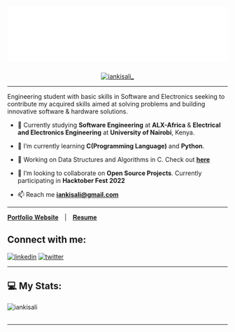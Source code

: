<!--<h1 align="center">Hi there 👋, I'm Ian Kisali</h1>-->

<h1 align="center">
<img src="header.svg" />
</h1>

<p align="center"> <a href="https://twitter.com/iankisali_" target="blank"><img src="https://img.shields.io/twitter/follow/iankisali_?color=1DA1F2&logo=twitter&style=for-the-badge" alt="iankisali_" /></a> </p>

---

<!--[![Twitter Follow](https://img.shields.io/twitter/follow/iankisali_?color=1DA1F2&logo=twitter&style=for-the-badge)](https://twitter.com/intent/follow?original_referer=https%3A%2F%2Fgithub.com%2iankisali_&screen_name=iankisali_)-->


Engineering student with basic skills in
Software and Electronics seeking to contribute my acquired skills aimed at solving problems and building innovative software & hardware solutions.


- 🔭 Currently studying **Software Engineering** at **ALX-Africa** & **Electrical and Electronics Engineering** at **University of Nairobi**, Kenya.

- 🌱 I’m currently learning **C(Programming Language)** and **Python**.

- 🌱 Working on Data Structures and Algorithms in C. Check out **[here](https://github.com/iankisali/C-Data-Structures-Algorithms)**

- 👯 I’m looking to collaborate on **Open Source Projects**. Currently participating in **Hacktober Fest 2022**

- 📫 Reach me **iankisali@gmail.com**
---
<span> [𝐏𝐨𝐫𝐭𝐟𝐨𝐥𝐢𝐨 𝐖𝐞𝐛𝐬𝐢𝐭𝐞](https://iankisali.github.io/)&emsp;|&emsp;[𝐑𝐞𝐬𝐮𝐦𝐞](https://iankisali.github.io/Ian-Kisali-Resume.html) </span>


## Connect with me:
[<img src='https://cdn.jsdelivr.net/npm/simple-icons@3.0.1/icons/linkedin.svg' alt='linkedin' height='40'>](https://www.linkedin.com/in/ian-kisali-bb4164209/)
[<img src='https://cdn.jsdelivr.net/npm/simple-icons@3.0.1/icons/twitter.svg' alt='twitter' height='40'>](https://twitter.com/IanKisali_) 

---

<!-- BLOG-POST-LIST:START -->
## 💻 My Stats:
<!--<div align="center">

<img height="180em" src="https://github-readme-stats.vercel.app/api?username=iankisali&show_icons=true&theme=github_dark&count_private=true"/>
<img height="180em" src="https://github-readme-stats.vercel.app/api/top-langs/?username=iankisali&layout=compact&langs_count=7&theme=github_dark"/>-->

<img align="center" src="https://github-readme-streak-stats.herokuapp.com/?user=iankisali&&theme=tokyonight" alt="iankisali" />

<br>
<br>

<!--[![Kisali's GitHub activity graph](https://activity-graph.herokuapp.com/graph?username=iankisali&&theme=xcode)](https://github.com/iankisali)-->

</div>
<!--![GitHub Activity Graph](https://activity-graph.herokuapp.com/graph?username=iankisali&theme=merko)-->

---

<!---
iankisali/iankisali is a ✨ special ✨ repository because its `README.md` (this file) appears on your GitHub profile.
You can click the Preview link to take a look at your changes.
--->
